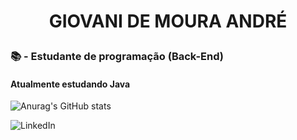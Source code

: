 # <p style="text-align: center;"> GIOVANI DE MOURA ANDRÉ </p>

### 📚 -  Estudante de programação (Back-End)
#### Atualmente estudando Java

![Anurag's GitHub stats](https://github-readme-stats.vercel.app/api?username=Gvnimra&show_icons=true&theme=dark )

<img alt="LinkedIn" src="https://img.shields.io/badge/linkedin-%230077B5.svg?style=for-the-badge&logo=linkedin&logoColor=white" href="https://www.linkedin.com/in/gvnimra/" />


<!--
**Gvnimra/Gvnimra** is a ✨ _special_ ✨ repository because its `README.md` (this file) appears on your GitHub profile.

Here are some ideas to get you started:

- 🔭 I’m currently working on ...
- 🌱 I’m currently learning ...
- 👯 I’m looking to collaborate on ...
- 🤔 I’m looking for help with ...
- 💬 Ask me about ...
- 📫 How to reach me: ...
- 😄 Pronouns: ...
- ⚡ Fun fact: ...
-->
